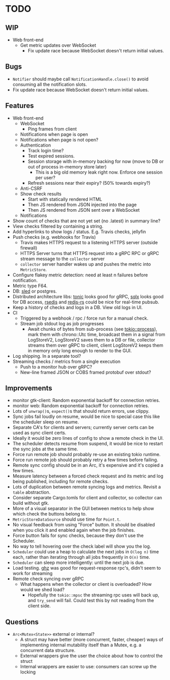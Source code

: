 # TODO

## WIP

* Web front-end
    * Get metric updates over WebSocket
        * Fix update race because WebSocket doesn't return initial values.

## Bugs

* `Notifier` should maybe call `NotificationHandle.close()` to avoid
  consuming all the notification slots.
* Fix update race because WebSocket doesn't return initial values.

## Features

* Web front-end
    * WebSocket
        * Ping frames from client
    * Notifications when page is open
    * Notifications when page is not open?
    * Authentication
        * Track login time?
        * Test expired sessions.
        * Session storage with in-memory backing for now (move to DB
          or out of process in-memory store later)
            * This is a big old memory leak right now. Enforce one session per user?
        * Refresh sessions near their expiry? (50% towards expiry?)
    * Anti-CSRF
    * Show check results
        * Start with statically rendered HTML
        * Then JS rendered from JSON injected into the page
        * Then JS rendered from JSON sent over a WebSocket
    * Notifications
* Show count of checks that are not yet set (no .latest) in summary line?
* View checks filtered by containing a string.
* Add hyperlinks to show logs / status. E.g. Travis checks, jellyfin
* Push checks (e.g. webhooks for Travis)
    * Travis makes HTTPS request to a listening HTTPS server (outside firewall)
    * HTTPS Server turns that HTTPS request into a gRPC RPC or gRPC
      stream message to the `collector` server
    * `collector` server handler wakes up and pushes the metric into `MetricStore`.
* Configure flakey metric detection: need at least n failures before notification.
* Metric type F64.
* DB:
  [sled](https://github.com/spacejam/sled) or
  postgres.
* Distributed architecture libs:
  [tonic](https://github.com/hyperium/tonic) looks good for gRPC,
  [sqlx](https://github.com/launchbadge/sqlx) looks good for DB access,
  [rsedis](https://github.com/seppo0010/rsedis) and
  [redis-rs](https://github.com/mitsuhiko/redis-rs) could be nice for real-time pubsub.
* Keep a history of checks and logs in a DB. View old logs in UI.
* CI
    * Triggered by a webhook / rpc / force run for a manual check.
    * Stream job stdout log as job progresses
        * Await chunks of bytes from sub-process
          (see [tokio::process](https://docs.rs/tokio/0.2.22/tokio/process/index.html)),
          mark them with chrono::Utc time, broadcast them in a signal from LogStoreV2,
          LogStoreV2 saves them to a DB or file,
          collector streams them over gRPC to client,
          client LogStoreV2 keeps them in memory only long enough to render to the GUI.
* Log shipping. In a separate tool?
* Streaming checks / metrics from a single execution
    * Push to a monitor hub over gRPC?
    * New-line framed JSON or COBS framed protobuf over stdout?

## Improvements

* monitor gtk-client: Random exponential backoff for connection retries.
* monitor web: Random exponential backoff for connection retries.
* Lots of `unwrap()`s, `expect()`s that should return errors, use clippy.
* Sync jobs fail loudly on resume, would be nice to special case this
  like the scheduler sleep on resume.
* Separate CA's for clients and servers; currently server certs can be used as sync client certs.
* Ideally it would be zero lines of config to show a remote check in the UI.
* The scheduler detects resume from suspend, it would be nice to restart
  the sync jobs at the same time.
* Force run remote job should probably re-use an existing tokio runtime.
* Force run remote job should probably retry a few times before failing.
* Remote sync config should be in an Arc, it's expensive and it's copied a few times.
* Measure latency between a forced check request and its metric and log being published,
  including for remote checks.
* Lots of duplication between remote syncing logs and metrics. Revisit a `table` abstraction.
* Consider separate Cargo.tomls for client and collector, so collector can build
  without gtk.
* More of a visual separator in the GUI between metrics to help show
  which check the buttons belong to.
* `MetricStoreDataSource` should use time for `Point.t`.
* No visual feedback from using "Force" button. It should be disabled
  when you click it and enabled again when the job finishes.
* Force button fails for sync checks, because they don't use the Scheduler.
* No way to tell hovering over the check label will show you the log.
* `Scheduler` could use a heap to calculate the next jobs in
  `O(log n)` time each, rather than iterating through all jobs frequently in
  `O(n)` time.
* `Scheduler` can sleep more intelligently: until the next job is due.
* Load testing.
  [ghz](https://github.com/bojand/ghz) was good for request-response
  rpc's, didn't seem to work for streaming
* Remote check syncing over gRPC
    * What happens when the collector or client is overloaded? How would we shed load?
        * Hopefully the `tokio::mpsc` the streaming rpc uses will back up,
          and `try_send` will fail. Could test this by not reading from the client side.

## Questions

* `Arc<Mutex<State>>` external or internal?
    * A struct may have better (more concurrent, faster, cheaper) ways
      of implementing internal mutability itself than a Mutex, e.g. a
      concurrent data structure.
    * External wrappers give the user the choice about how to control the struct
    * Internal wrappers are easier to use: consumers can screw up the locking
